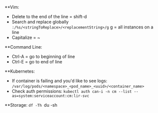 **Vim:
- Delete to the end of the line = shift-d
- Search and replace globally `:/%s/<stringToReplace>/<replacementString>/g`
	g = all instances on a line
- Capitalize = ~

**Command Line:
- Ctrl-A = go to beginning of line
- Ctrl-E = go to end of line

**Kubernetes:
- If container is failing and you'd like to see logs: `/var/log/pods/<namespace>_<pod_name>_<uuid>/<container_name>`
- Check auth permissions: `kubectl auth can-i -n cm --list --as=system:serviceaccount:cm:lir-svc`

**Storage:
	`df -Th
	`du -sh